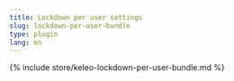 ```yaml
---
title: Lockdown per user settings
slug: lockdown-per-user-bundle
type: plugin
lang: en
---
```


{% include store/keleo-lockdown-per-user-bundle.md %}
